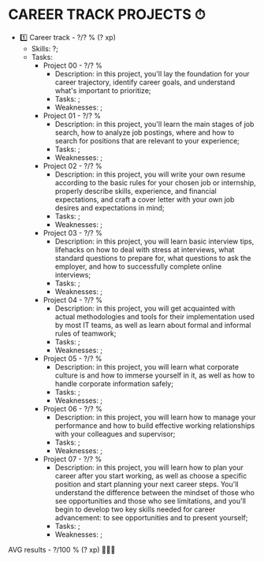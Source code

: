 # CAREER TRACK PROJECTS ⏱

* 1️⃣ Career track - ?/? % (? xp)
  * Skills: ?;
  * Tasks:
    * Project 00 - ?/? %
      * Description: in this project, you'll lay the foundation for your career trajectory, identify career goals, and understand what's important to prioritize;
      * Tasks: ;
      * Weaknesses: ;
    * Project 01 - ?/? %
      * Description: in this project, you'll learn the main stages of job search, how to analyze job postings, where and how to search for positions that are relevant to your experience;
      * Tasks: ;
      * Weaknesses: ;
    * Project 02 - ?/? %
      * Description: in this project, you will write your own resume according to the basic rules for your chosen job or internship, properly describe skills, experience, and financial expectations, and craft a cover letter with your own job desires and expectations in mind;
      * Tasks: ;
      * Weaknesses: ;
    * Project 03 - ?/? %
      * Description: in this project, you will learn basic interview tips, lifehacks on how to deal with stress at interviews, what standard questions to prepare for, what questions to ask the employer, and how to successfully complete online interviews;
      * Tasks: ;
      * Weaknesses: ;
    * Project 04 - ?/? %
      * Description: in this project, you will get acquainted with actual methodologies and tools for their implementation used by most IT teams, as well as learn about formal and informal rules of teamwork;
      * Tasks: ;
      * Weaknesses: ;
    * Project 05 - ?/? %
      * Description: in this project, you will learn what corporate culture is and how to immerse yourself in it, as well as how to handle corporate information safely;
      * Tasks: ;
      * Weaknesses: ;
    * Project 06 - ?/? %
      * Description: in this project, you will learn how to manage your performance and how to build effective working relationships with your colleagues and supervisor;
      * Tasks: ;
      * Weaknesses: ;
    * Project 07 - ?/? %
      * Description: in this project, you will learn how to plan your career after you start working, as well as choose a specific position and start planning your next career steps. You'll understand the difference between the mindset of those who see opportunities and those who see limitations, and you'll begin to develop two key skills needed for career advancement: to see opportunities and to present yourself;
      * Tasks: ;
      * Weaknesses: ;

AVG results - ?/100 % (? xp) 🥇🥈🥉
